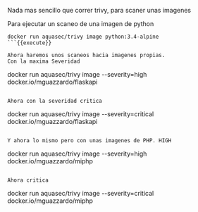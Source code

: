 Nada mas sencillo que correr trivy, para scaner unas imagenes

Para ejecutar un scaneo de una imagen de python

```
docker run aquasec/trivy image python:3.4-alpine
```{{execute}}

Ahora haremos unos scaneos hacia imagenes propias.
Con la maxima Severidad

```
docker run aquasec/trivy image --severity=high docker.io/mguazzardo/flaskapi
```{{execute}}

Ahora con la severidad critica

```
docker run aquasec/trivy image --severity=critical docker.io/mguazzardo/flaskapi
```{{execute}}

Y ahora lo mismo pero con unas imagenes de PHP. HIGH

```
docker run aquasec/trivy image --severity=high docker.io/mguazzardo/miphp
```{{execute}}

Ahora critica

```
docker run aquasec/trivy image --severity=critical docker.io/mguazzardo/miphp
```{{execute}}




